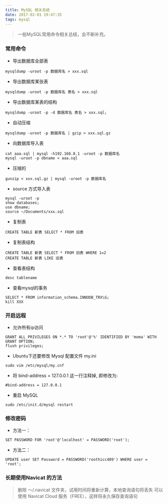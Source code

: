 ```yaml
---
title: MySQL 相关总结
date: 2017-02-01 19:47:35
tags: mysql
---
```

> 一些MySQL常用命令相关总结，会不断补充。
<!-- more -->


### 常用命令
 - 导出数据库全部表
```
mysqldump -uroot -p 数据库名 > xxx.sql 
```
- 导出数据库某张表
```
mysqldump -uroot -p 数据库名 表名 > xxx.sql
```
- 导出数据库某表的结构
```
mysqldump -uroot -p -d 数据库名 表名 > xxx.sql;
```
- 自动压缩
```
mysqldump -uroot -p 数据库名 | gzip > xxx.sql.gz
```
- 向数据库导入表
```
cat aaa.sql | mysql -h192.168.8.1 -uroot -p 数据库名
mysql -uroot -p dbname < aaa.sql
```
- 压缩的
```
gunzip < xxx.sql.gz | mysql -uroot -p 数据库名
```
- source 方式导入表
```
mysql -uroot -p
show databases;
use dbname;
source ~/Documents/xxx.sql
```
- 复制表
```
CREATE TABLE 新表 SELECT * FROM 旧表
```
- 复制表结构
```
CREATE TABLE 新表 SELECT * FROM 旧表 WHERE 1=2
CREATE TABLE 新表 LIKE 旧表
```
- 查看表结构
```
desc tablename
```
- 查看mysql的事务
```
SELECT * FROM information_schema.INNODB_TRX\G;
kill XXX
```
### 开启远程
- 允许所有ip访问
```
GRANT ALL PRIVILEGES ON *.* TO 'root'@'%' IDENTIFIED BY 'moma' WITH GRANT OPTION;
flush privileges;
```
- Ubuntu下还要修改 Mysql 配置文件 my.ini
```
sudo vim /etc/mysql/my.cnf
```
- 将 bind-address = 127.0.0.1 这一行注释掉, 即修改为:
```
#bind-address = 127.0.0.1
```
- 重启 MySQL
```
sudo /etc/init.d/mysql restart
```
### 修改密码
- 方法一：
```
SET PASSWORD FOR 'root'@'localhost' = PASSWORD('root');
```
- 方法二：
```
UPDATE user SET Password = PASSWORD('roothicc409') WHERE user = 'root';
```
### 长期使用Navicat 的方法
> 删除 ～/.navicat 文件夹，试用时间将重新计算，本地查询语句将丢失
可以使用 Navicat Cloud 服务（FREE），这样将永久保存查询语句
